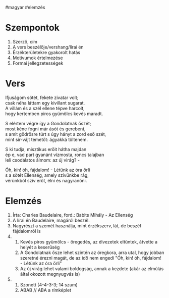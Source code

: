 #magyar #elemzés
# Szempontok
1. Szerző, cím
2. A vers beszélője/vershang/lírai én
3. Érzékterületekre gyakorolt hatás
4. Motívumok értelmezése
5. Formai jellegzetességek
# Vers
Ifjuságom sötét, fekete zivatar volt;  
csak néha láttam egy kivillant sugarat.  
A villám és a szél ellene tépve harcolt,  
hogy kertemben piros gyümölcs kevés maradt.  
  
S elértem végre így a Gondolatnak őszét;  
most kéne fogni már ásót és gerebent,  
s amit gödrösre túrt s úgy hányt a zord eső szét,  
mint sír-vájt temetőt: ágyakká töltenem.  
  
S ki tudja, misztikus erőit hátha majdan  
ép e, vad part gyanánt vízmosta, roncs talajban  
leli csodálatos álmom: az új virág? -  
  
Óh, kín! óh, fájdalom! - Létünk az óra őrli  
s a sötét Ellenség, amely szivünkbe rág,  
vérünkből szív erőt, élni és nagyranőni.
# Elemzés
1. Írta: Charles Baudelaire, ford.: Babits Mihály - Az Ellenség
2. A lírai én Baudelaire, magáról beszél.
3. Nagyrészt a szemét használja, mint érzékszerv, lát, de beszél fájdalomról is
4. 
	1. Kevés piros gyümölcs - öregedés, az élvezetek eltűntek, átvette a helyét a keserűség
	2. A Gondolatnak ősze lehet szintén az öregkora, arra utal, hogy jobban szeretné érezni magát, de az idő nem engedi "Óh, kín! óh, fájdalom! - Létünk az óra őrli"
	3. Az új virág lehet valami boldogság, annak a kezdete (akár az elmúlás által okozott megnyugvás is)
5. 
	1. Szonett (4-4-3-3; 14 szum)
	2. ABAB // ABA a rímképlet
